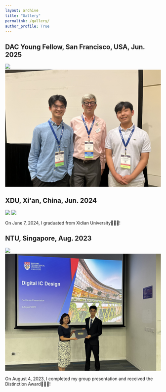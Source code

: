 ```yaml
---
layout: archive
title: "Gallery"
permalink: /gallery/
author_profile: True
---
```


## DAC Young Fellow, San Francisco, USA, Jun. 2025

<img src="/images/DYF_1.jpg">

<img src="/images/DYF_2.jpg">


## XDU, Xi'an, China, Jun. 2024

<img src="/images/XDU_1.JPG">

<img src="/images/XDU_2.JPG">

On June 7, 2024, I graduated from Xidian University🎉🎉🎉!

## NTU, Singapore, Aug. 2023

<img src="/images/NTU-1.jpg">

<img src="/images/NTU-2.jpg">

On August 4, 2023, I completed my group presentation and received the Distinction Award🎉🎉🎉!

